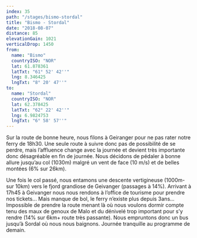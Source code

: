 ```yaml
---
index: 35
path: "/stages/bismo-stordal"
title: "Bismo - Stordal"
date: "2018-08-07"
distance: 85
elevationGain: 1021
verticalDrop: 1450
from:
  name: "Bismo"
  countryISO: "NOR"
  lat: 61.878361
  latTxt: "61° 52' 42''"
  lng: 8.346425
  lngTxt: "8° 20' 47''"
to:
  name: "Stordal"
  countryISO: "NOR"
  lat: 62.378425
  latTxt: "62° 22' 42''"
  lng: 6.9824753
  lngTxt: "6° 58' 57''"
---
```


Sur la route de bonne heure, nous filons à Geiranger pour ne pas rater notre ferry de 18h30. Une seule route à suivre donc pas de possibilité de se perdre, mais l’affluence change avec la journée et devient très importante donc désagréable en fin de journée. Nous décidons de pédaler à bonne allure jusqu’au col (1030m) malgré un vent de face (10 m/s) et de belles montées (6% sur 26km).

Une fois le col passé, nous entamons une descente vertigineuse (1000m- sur 10km) vers le fjord grandiose de Geivanger (passages à 14%). Arrivant à 17h45 à Geivanger nous nous rendons à l’office de tourisme pour prendre nos tickets... Mais manque de bol, le ferry n’existe plus depuis 3ans... Impossible de prendre la route menant là où nous voulons dormir compte tenu des maux de genoux de Malo et du dénivelé trop important pour s’y rendre (14% sur 6km+ route très passante). Nous empruntons donc un bus jusqu’à Sordal où nous nous baignons. Journée tranquille au programme de demain.
